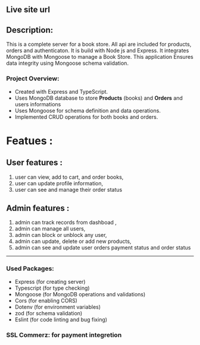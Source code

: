 ## Live site url

## Description:

This is a complete server for a book store. All api are included for products, orders and authenticaton. It is build with Node js and Express. It integrates MongoDB with Mongoose to manage a Book Store. This application Ensures data integrity using Mongoose schema validation.

### **Project Overview:**

- Created with Express and TypeScript.
- Uses MongoDB database to store **Products** (books) and **Orders** and users informations
- Uses Mongoose for schema definition and data operations.
- Implemented CRUD operations for both books and orders.

# Featues :

## User features :

1. user can view, add to cart, and order books,
2. user can update profile information,
3. user can see and manage their order status

## Admin features :

1. admin can track records from dashboad ,
2. admin can manage all users,
3. admin can block or unblock any user,
4. admin can update, delete or add new products,
5. admin can see and update user orders payment status and order status

---

### **Used Packages:**

- Express (for creating server)
- Typescript (for type checking)
- Mongoose (for MongoDB operations and validations)
- Cors (for enabling CORS)
- Dotenv (for environment variables)
- zod (for schema validation)
- Eslint (for code linting and bug fixing)

### SSL Commerz: for payment integretion
